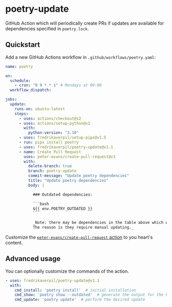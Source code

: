 # poetry-update

GitHub Action which will periodically create PRs if updates are
available for dependencies specified in `poetry.lock`.

## Quickstart

Add a new GitHub Actions workflow in `.github/workflows/poetry.yaml`:

```yaml
name: poetry

on:
  schedule:
    - cron: "0 9 * * 1" # Mondays at 09:00
  workflow_dispatch:

jobs:
  update:
    runs-on: ubuntu-latest
    steps:
      - uses: actions/checkout@v2
      - uses: actions/setup-python@v2
        with:
          python-version: "3.10"
      - uses: fredrikaverpil/setup-pipx@v1.5
      - run: pipx install poetry
      - uses: fredrikaverpil/poetry-update@v1.1
      - name: Create Pull Request
        uses: peter-evans/create-pull-request@v3
        with:
          delete-branch: true
          branch: poetry-update
          commit-message: "Update poetry dependencies"
          title: "Update poetry dependencies"
          body: |

            ### Outdated dependencies:

            ```bash
            ${{ env.POETRY_OUTDATED }}
            ```

            _Note: there may be dependencies in the table above which were not updated as part of this PR.
            The reason is they require manual updating._
```

Customize the [`peter-evans/create-pull-request` action](https://github.com/peter-evans/create-pull-request) to you heart's content.

## Advanced usage

You can optionally customize the commands of the action.

```yaml
- uses: fredrikaverpil/poetry-update@v1.1
  with:
    cmd_install: 'poetry install'  # initial installation
    cmd_show: 'poetry show --outdated'  # generate the output for the PR description
    cmd_update: 'poetry update'  # perform the desired update
```
